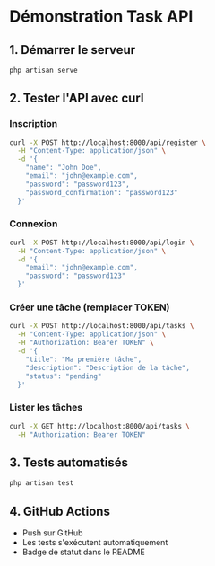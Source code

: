 # Démonstration Task API

## 1. Démarrer le serveur
```bash
php artisan serve
```

## 2. Tester l'API avec curl

### Inscription
```bash
curl -X POST http://localhost:8000/api/register \
  -H "Content-Type: application/json" \
  -d '{
    "name": "John Doe",
    "email": "john@example.com",
    "password": "password123",
    "password_confirmation": "password123"
  }'
```

### Connexion
```bash
curl -X POST http://localhost:8000/api/login \
  -H "Content-Type: application/json" \
  -d '{
    "email": "john@example.com",
    "password": "password123"
  }'
```

### Créer une tâche (remplacer TOKEN)
```bash
curl -X POST http://localhost:8000/api/tasks \
  -H "Content-Type: application/json" \
  -H "Authorization: Bearer TOKEN" \
  -d '{
    "title": "Ma première tâche",
    "description": "Description de la tâche",
    "status": "pending"
  }'
```

### Lister les tâches
```bash
curl -X GET http://localhost:8000/api/tasks \
  -H "Authorization: Bearer TOKEN"
```

## 3. Tests automatisés
```bash
php artisan test
```

## 4. GitHub Actions
- Push sur GitHub
- Les tests s'exécutent automatiquement
- Badge de statut dans le README